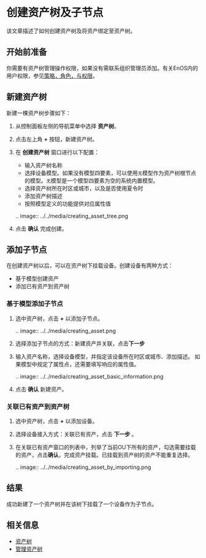 # 创建资产树及子节点

该文章描述了如何创建资产树及将资产绑定至资产树。

## 开始前准备

你需要有资产树管理操作权限，如果没有需联系组织管理员添加。有关EnOS内的用户权限，参见[策略，角色，与权限](/docs/iam/zh_CN/latest/access_policy)。

## 新建资产树

新建一棵资产树步骤如下：

1. 从控制面板左侧的导航菜单中选择 **资产树**。

2. 点击左上角 **+** 按钮，新建资产树。

3. 在 **创建资产树** 窗口进行以下配置：

   - 输入资产树名称
   - 选择设备模型。如果没有模型四要素，可以使用`无`模型作为资产树根节点的模型。`无`模型是一个模型四要素为空的系统内置模型。
   - 选择资产树所在时区或城市，以及是否使用夏令时
   - 添加资产树描述
   - 按照模型定义的功能提供对应属性值

   .. image:: ../../media/creating_asset_tree.png

4. 点击 **确认** 完成创建。

## 添加子节点

在创建资产树以后，可以在资产树下挂载设备。创建设备有两种方式：
- 基于模型创建资产
- 添加已有资产到资产树

### 基于模型添加子节点

1. 选中资产树，点击 **+** 以添加子节点。

   .. image:: ../../media/creating_asset.png

2. 选择添加子节点的方式：新建资产并关联，点击**下一步**
   
3. 输入资产名称，选择设备模型，并指定该设备所在时区或城市、添加描述。
   如果模型中规定了属性点，还需要填写响应的属性值。

   .. image:: ../../media/creating_asset_basic_information.png

4. 点击 **确认** 新建资产。

### 关联已有资产到资产树

1. 选中资产树，点击 **+** 以添加设备。

2. 选择设备接入方式：关联已有资产，点击 **下一步** 。

3. 在关联已有资产窗口的列表中，列举了当前OU下所有的资产，勾选需要挂载的资产，点击**确认**，完成资产挂载。已挂载到资产树的资产不能重复选择。

   .. image:: ../../media/creating_asset_by_importing.png

## 结果

成功新建了一个资产树并在该树下挂载了一个设备作为子节点。

## 相关信息

- [资产树](assettree_overview)
- [管理资产树](managing_assettree)
